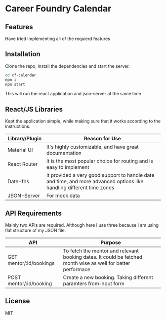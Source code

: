 # Career Foundry Calendar

## Features
Have tried implementing all of the requierd features

## Installation

Clone the repo, install the dependencies and start the server.

```sh
cd cf-calendar
npm i
npm start
```

This will run the react application and json-server at the same time


## React/JS Libraries

Kept the application simple, while making sure that it works according to the instructions.

| Library/Plugin | Reason for Use |
| ------ | ------ |
| Material UI |  It's highly customizable, and have great documentation |
| React Router | It is the most popular choice for routing and is easy to implement |
| Date-fns | It provided a very good support to handle date and time, and more advanced options like handling different time zones |
| JSON-Server |  For mock data |

## API Requirements

Mainly two APIs are required. Although here I use three because I am using flat structure of my JSON file.

| API | Purpose |
| ------ | ------ |
| GET mentor/:id/bookings |  To fetch the mentor and relevant booking dates. It could be fetched month wise as well for better performace |
| POST mentor/:id/booking | Create a new booking. Taking different paramters from input form |

## License

MIT

